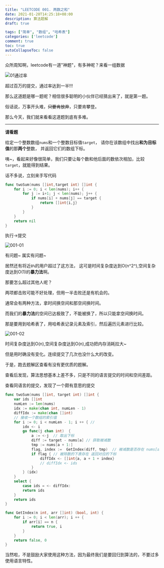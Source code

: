 ```yaml
---
title: "LEETCODE 001. 两数之和"
date: 2021-01-28T14:25:18+08:00
description: 算法题解
draft: true

tags: ["简单", "数组", "哈希表"]
categories: ['leetcode']
comment: true
toc: true
autoCollapseToc: false
---
```


众所周知啊，leetcode有一道"神题"，有多神呢？来看一组数据

![01通过率](https://gitee.com/zongl/cloudImage/raw/master/images/2021/01/28/01通过.png)

超过百万的提交，通过率达到一半!!!

那么这道题是哪一题呢？相信很多聪明的小伙伴已经猜出来了，就是第一题。

俗话说，万事开头难，~~只要肯放弃~~，只要肯攀登。

那么今天，我们就来看看这道题到底有多难。

---

**请看题**

给定一个整数数组`nums`和一个整数目标值`target`，
请你在该数组中找出**和为目标值**的那**两个**整数，
并返回它们的数组下标。

咦~，看起来好像很简单，我们只要让每个数和他后面的数依次相加，比较`target`，就能得到结果。

话不多说，立刻来手写代码
```go
func twoSum(nums []int,target int) []int {
    for i := 0; i < len(nums); i++ {
        for j := i+1; j < len(nums); j++ {
            if nums[i] + nums[j] == target {
                return []int{i,j}
            }    
        }
    }
    return nil
}
```

执行->提交

![001-01](https://gitee.com/zongl/cloudImage/raw/master/images/2021/01/28/001-01.png)

有问题~ 属实有问题~

居然还有将近`8%`的用户超过了这方法，
这可是时间复杂度达到O(n^2^),空间复杂度达到O(1)的**暴力法**啊。

那要怎么超过其他人呢？

两项都击败可能不好处理，但用一半击败还是有机会的。

通常会有两种方法，拿时间换空间和那空间换时间。

而我们的**暴力法**的空间已达极致了，不能被换了，所以只能拿空间换时间。

那是要用到哈希表了，用哈希表记录元素及索引，然后遍历元素进行比较。

![001-02](https://gitee.com/zongl/cloudImage/raw/master/images/2021/01/28/001-02.png)

时间复杂度达到O(n),空间复杂度达到O(n),成功把内存消耗拉大~

但是用时确没有变化。连续提交了几次也没什么大的改变。

于是，跑去题解区查看有没有更优质的题解。

查看后发现，算法思想基本上差不多，只是不同的语言提交的时间和空间差距。

查看同语言的提交，发现了一个颇有意思的提交

```go
func twoSum(nums []int, target int) []int {
    var ids []int
    numLen := len(nums)
    idx := make(chan int, numLen - 1)
    diffIdx := make(chan []int)
    // 接收一个数组的索引值
    for i := 0; i < numLen - 1; i ++ { // 
        idx <- i
        go func(j chan int)  {
            a := <-j  // 取出下标            
            diff := target - nums[a] // 获取被减数           
            tmp := nums[a + 1:]    
            flag, index :=  GetIndex(diff, tmp)  // 被减数是否存在 nums[a:] 数组中，存在就返回对应的下标            
            if flag { // 被除数的下表存在 返回对应的下标
                diffIdx <- []int{a, a + 1 + index}
                // diffIdx <- ids
            }        
        } (idx)
    }
    select {
        case ids = <- diffIdx:
        return ids
    }
    return ids
}

func GetIndex(n int, arr []int) (bool, int) {
    for i := 0; i < len(arr); i ++ {    
        if arr[i] == n {            
            return true, i
        }
    }
    return false, 0
}
```

当然啦，不是鼓励大家使用这种方法，因为最终我们是要回归到算法的，不要过多使用语言特性。